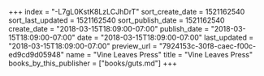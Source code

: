 +++
index = "-L7gL0KstK8LzLCJhDrT"
sort_create_date = 1521162540
sort_last_updated = 1521162540
sort_publish_date = 1521162540
create_date = "2018-03-15T18:09:00-07:00"
publish_date = "2018-03-15T18:09:00-07:00"
date = "2018-03-15T18:09:00-07:00"
last_updated = "2018-03-15T18:09:00-07:00"
preview_url = "7924153c-30f8-caec-f00c-ed9cd9d05948"
name = "Vine Leaves Press"
title = "Vine Leaves Press"
books_by_this_publisher = ["books/guts.md"]
+++
